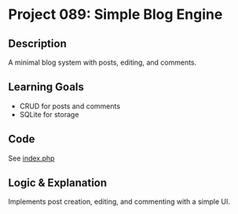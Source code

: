 # Project 089: Simple Blog Engine

## Description
A minimal blog system with posts, editing, and comments.

## Learning Goals
- CRUD for posts and comments
- SQLite for storage

## Code
See [index.php](index.php)

## Logic & Explanation
Implements post creation, editing, and commenting with a simple UI.
